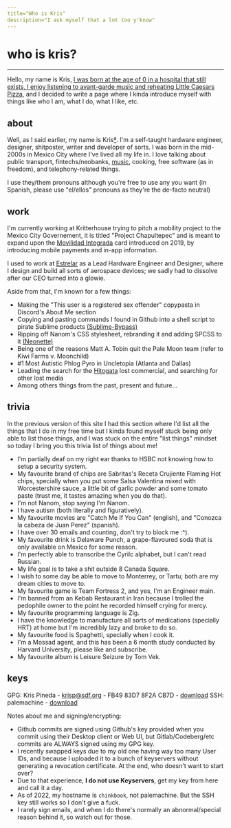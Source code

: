 ```yaml
---
title="Who is Kris"
description="I ask myself that a lot too y'know"
---
```


# who is kris?

---

Hello, my name is Kris, [I was born at the age of 0 in a hospital that still exists, I enjoy listening to avant-garde music and reheating Little Caesars Pizza](https://www.youtube.com/watch?v=WXDC4dhxvcg), and I decided to write a page where I kinda introduce myself with things like who I am, what I do, what I like, etc.

## about
Well, as I said earlier, my name is Kris[ª](etc/names.html). I'm a self-taught hardware engineer, designer, shitposter, writer and developer of sorts. I was born in the mid-2000s in Mexico City where I've lived all my life in.
I love talking about public transport, fintechs/neobanks, [music](https://last.fm/user/kamikodev), cooking, free software (as in freedom), and telephony-related things.

I use they/them pronouns although you're free to use any you want (in Spanish, please use "el/ellos" pronouns as they're the de-facto neutral)

## work
I'm currently working at Kritterhouse trying to pitch a mobility project to the Mexico City Governement, it is titled "Project Chapultepec" and is meant to expand upon the [Movilidad Integrada](https://en.wikipedia.org/wiki/Tarjeta_de_Movilidad_Integrada) card introduced on 2019, by introducing mobile payments and in-app information.

I used to work at [Estrelar](https://gitgud.io/estrelar) as a Lead Hardware Engineer and Designer, where I design and build all sorts of aerospace devices; we sadly had to dissolve after our CEO turned into a glowie.

Aside from that, I'm known for a few things:
- Making the "This user is a registered sex offender" copypasta in Discord's About Me section
- Copying and pasting commands I found in Github into a shell script to pirate Sublime products [(Sublime-Bypass)](https://github.com/citizensixtynine/sublime-bypass)
- Ripping off Nanom's CSS stylesheet, rebranding it and adding SPCSS to it [(Neonette)](https://github.com/lordvesconte/neonette)
- Being one of the reasons Matt A. Tobin quit the Pale Moon team (refer to Kiwi Farms v. Moonchild)
- #1 Most Autistic Phlog Pyro in Uncletopia (Atlanta and Dallas)
- Leading the search for the [Hitogata](https://www.youtube.com/watch?v=L9YjoSPcyPU) lost commercial, and searching for other lost media
- Among others things from the past, present and future...

## trivia
In the previous version of this site I had this section where I'd list all the things that I do in my free time but I kinda found myself stuck being only able to list those things, and I was stuck on the entire "list things" mindset so today I bring you this trivia list of things about me!
- I'm partially deaf on my right ear thanks to HSBC not knowing how to setup a security system.
- My favourite brand of chips are Sabritas's Receta Crujiente Flaming Hot chips, specially when you put some Salsa Valentina mixed with Worcestershire sauce, a little bit of garlic powder and some tomato paste (trust me, it tastes amazing when you do that).
- I'm not Nanom, stop saying I'm Nanom.
- I have autism (both literally and figuratively).
- My favourite movies are "Catch Me If You Can" (english), and "Conozca la cabeza de Juan Perez" (spanish).
- I have over 30 emails and counting, don't try to block me :^).
- My favourite drink is Delaware Punch, a grape-flavoured soda that is only available on Mexico for some reason.
- I'm perfectly able to transcribe the Cyrilc alphabet, but I can't read Russian.
- My life goal is to take a shit outside 8 Canada Square.
- I wish to some day be able to move to Monterrey, or Tartu; both are my dream cities to move to.
- My favourite game is Team Fortress 2, and yes, I'm an Engineer main.
- I'm banned from an Kebab Restaurant in Iran because I trolled the pedophile owner to the point he recorded himself crying for mercy.
- My favourite programming language is Zig.
- I have the knowledge to manufacture all sorts of medications (specially HRT) at home but I'm incredibly lazy and broke to do so.
- My favourite food is Spaghetti, specially when I cook it.
- I'm a Mossad agent, and this has been a 6 month study conducted by Harvard University, please like and subscribe.
- My favourite album is Leisure Seizure by Tom Vek.

## keys
GPG: Kris Pineda - krisp@sdf.org - FB49 83D7 8F2A CB7D - [download](keys/public.asc)
SSH: palemachine - [download](keys/palemachine.pub)

Notes about me and signing/encrypting: 
- Github commits are signed using Github's key provided when you commit using their Desktop client or Web UI, but Gitlab/Codeberg/etc commits are ALWAYS signed using my GPG key.
- I recently swapped keys due to my old one having way too many User IDs, and because I uploaded it to a bunch of keyservers without generating a revocation certificate. At the end, who doesn't want to start over?
- Due to that experience, **I do not use Keyservers**, get my key from here and call it a day.
- As of 2022, my hostname is `chinkbook`, not palemachine. But the SSH key still works so I don't give a fuck.
- I rarely sign emails, and when I do there's normally an abnormal/special reason behind it, so watch out for those.
